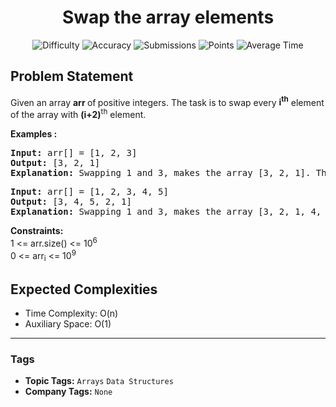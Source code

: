 <h1 align="center">Swap the array elements</h1>

<p align="center">
  <img alt="Difficulty" title="Difficulty" src="https://custom-icon-badges.demolab.com/badge/Difficulty: Easy-1F222E?style=for-the-badge&logoColor=white&logo=fire"/>
  <img alt="Accuracy" title="Accuracy" src="https://custom-icon-badges.demolab.com/badge/Accuracy: 64.61%25-1F222E?style=for-the-badge&logoColor=white&logo=target"/>
  <img alt="Submissions" title="Submissions" src="https://custom-icon-badges.demolab.com/badge/Submissions: 91K+-1F222E?style=for-the-badge&logoColor=white&logo=repo"/>
  <img alt="Points" title="Points" src="https://custom-icon-badges.demolab.com/badge/Points: 2-1F222E?style=for-the-badge&logoColor=white&logo=award"/>
  <img alt="Average Time" title="Average Time" src="https://custom-icon-badges.demolab.com/badge/Average%20Time: 15m-1F222E?style=for-the-badge&logoColor=white&logo=clock"/>
</p>

## Problem Statement

Given an array <b>arr </b>of<b> </b>positive integers. The task is to swap every <b>i<sup>th</sup></b> element of the array with <b>(i+2)</b><sup>th</sup> element.

<b>Examples :</b>

<pre><b>Input: </b>arr[] = [1, 2, 3]
<b>Output: </b>[3, 2, 1]
<b>Explanation: </b>Swapping 1 and 3, makes the array [3, 2, 1]. There is only one swap possible in this array.</pre>

<pre><b>Input: </b>arr[] = [1, 2, 3, 4, 5]
<b>Output: </b>[3, 4, 5, 2, 1]
<b>Explanation: </b>Swapping 1 and 3, makes the array [3, 2, 1, 4, 5]. Now, swapping 2 and 4, makes the array [3, 4, 1, 2, 5]. Again,swapping 1 and 5, makes the array [3, 4, 5, 2, 1].</pre>

<b>Constraints:</b><br>1 <= arr.size() <= 10<sup>6</sup><br>0 <= arr<sub>i</sub> <= 10<sup>9</sup>

## Expected Complexities
- Time Complexity: O(n)
- Auxiliary Space: O(1)

<hr>

### Tags
- **Topic Tags:** `Arrays` `Data Structures`
- **Company Tags:** `None`
